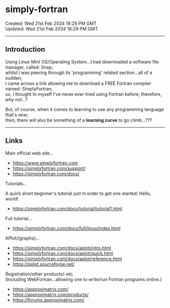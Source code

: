 # simply-fortran

Created: Wed 21st Feb 2024 18:29 PM GMT  
Updated: Wed 21st Feb 2024 18:29 PM GMT  

-----

## Introduction

Using Linux Mint OS/Operating System...I had downloaded a software file manager, called: Snap;  
whilst I was peering through its 'programming' related section...all of a sudden,  
I came across a link allowing me to download a FREE Fortran compiler named: SimplyFortran;  
so, I thought to myself I've never ever tried using Fortran before; therefore, why not...?  

But, of course, when it comes to learning to use any programming language that's *new*;  
then, there will also be something of a **learning curve** to go climb...???  

-----

## Links

Main official web site...  
- https://www.simplyfortran.com  
- https://simplyfortran.com/support/
- https://simplyfortran.com/docs/

Tutorials...

A quick short beginner's tutorial just in order to get one started: Hello, world!  
- https://simplyfortran.com/docs/tutorial/tutorial1.html  

Full tutorial...  
- https://simplyfortran.com/docs/full/linux/index.html  

APlot/(graphs)...  
- https://simplyfortran.com/docs/aplot/intro.html
- https://simplyfortran.com/docs/aplot/quick.html
- https://simplyfortran.com/docs/aplot/reference.html
- https://pplot.sourceforge.net/  

Registration/other products/-etc.  
(Including WebFortran...allowing one to write/run Fortran programs online.)       
- https://approximatrix.com/  
- https://approximatrix.com/products/
- https://forums.approximatrix.com/  

